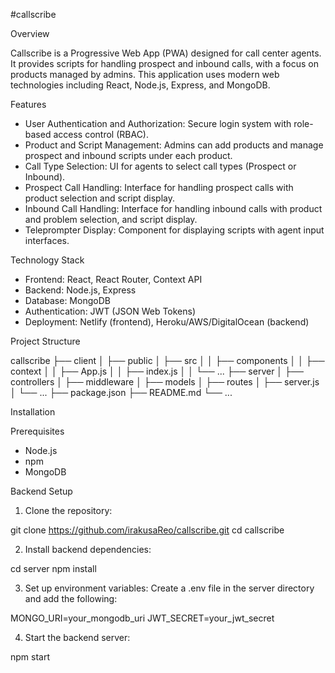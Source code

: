 #callscribe

Overview

Callscribe is a Progressive Web App (PWA) designed for call center agents. It provides scripts for handling prospect and inbound calls, with a focus on products managed by admins. This application uses modern web technologies including React, Node.js, Express, and MongoDB.

Features

- User Authentication and Authorization: Secure login system with role-based access control (RBAC).
- Product and Script Management: Admins can add products and manage prospect and inbound scripts under each product.
- Call Type Selection: UI for agents to select call types (Prospect or Inbound).
- Prospect Call Handling: Interface for handling prospect calls with product selection and script display.
- Inbound Call Handling: Interface for handling inbound calls with product and problem selection, and script display.
- Teleprompter Display: Component for displaying scripts with agent input interfaces.

Technology Stack

- Frontend: React, React Router, Context API
- Backend: Node.js, Express
- Database: MongoDB
- Authentication: JWT (JSON Web Tokens)
- Deployment: Netlify (frontend), Heroku/AWS/DigitalOcean (backend)

Project Structure

callscribe
├── client
│   ├── public
│   ├── src
│   │   ├── components
│   │   ├── context
│   │   ├── App.js
│   │   ├── index.js
│   │   └── ...
├── server
│   ├── controllers
│   ├── middleware
│   ├── models
│   ├── routes
│   ├── server.js
│   └── ...
├── package.json
├── README.md
└── ...

Installation

Prerequisites

- Node.js
- npm
- MongoDB

Backend Setup

1. Clone the repository:

git clone https://github.com/irakusaReo/callscribe.git
cd callscribe

2. Install backend dependencies:

cd server
npm install

3. Set up environment variables:
Create a .env file in the server directory and add the following:

MONGO_URI=your_mongodb_uri
JWT_SECRET=your_jwt_secret

4. Start the backend server:

npm start


